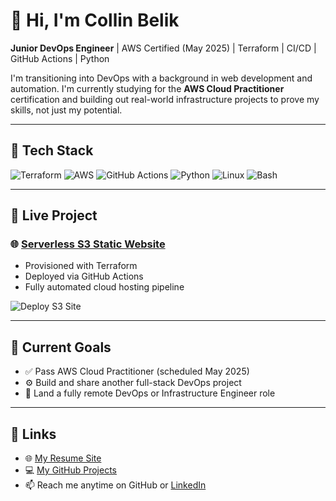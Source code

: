 # 👋 Hi, I'm Collin Belik

**Junior DevOps Engineer** | AWS Certified (May 2025) | Terraform | CI/CD | GitHub Actions | Python

I'm transitioning into DevOps with a background in web development and automation. I'm currently studying for the **AWS Cloud Practitioner** certification and building out real-world infrastructure projects to prove my skills, not just my potential.

---

## 🔧 Tech Stack

<p align="left">
  <img src="https://img.shields.io/badge/Terraform-623CE4?style=for-the-badge&logo=terraform&logoColor=white" alt="Terraform"/>
  <img src="https://img.shields.io/badge/AWS-232F3E?style=for-the-badge&logo=amazonaws&logoColor=white" alt="AWS"/>
  <img src="https://img.shields.io/badge/GitHub_Actions-2088FF?style=for-the-badge&logo=githubactions&logoColor=white" alt="GitHub Actions"/>
  <img src="https://img.shields.io/badge/Python-3776AB?style=for-the-badge&logo=python&logoColor=white" alt="Python"/>
  <img src="https://img.shields.io/badge/Linux-FCC624?style=for-the-badge&logo=linux&logoColor=black" alt="Linux"/>
  <img src="https://img.shields.io/badge/Bash-4EAA25?style=for-the-badge&logo=gnu-bash&logoColor=white" alt="Bash"/>
</p>

---

## 🚀 Live Project

### 🌐 [Serverless S3 Static Website](http://crbelik-serverless-site.s3-website-us-east-1.amazonaws.com)
- Provisioned with Terraform  
- Deployed via GitHub Actions  
- Fully automated cloud hosting pipeline

![Deploy S3 Site](https://github.com/crbelik/serverless-s3-site/actions/workflows/deploy.yml/badge.svg)

---

## 🧠 Current Goals
- ✅ Pass AWS Cloud Practitioner (scheduled May 2025)
- ⚙️ Build and share another full-stack DevOps project
- 💼 Land a fully remote DevOps or Infrastructure Engineer role

---

## 🔗 Links
- 🌐 [My Resume Site](https://crbelik.github.io/belik-resume)
- 💻 [My GitHub Projects](https://github.com/crbelik)
- 📫 Reach me anytime on GitHub or [LinkedIn](www.linkedin.com/in/collin-belik) 
